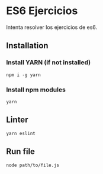# ES6 Ejercicios

Intenta resolver los ejercicios de es6. 

## Installation

### Install YARN (if not installed) 
```npm i -g yarn```

### Install npm modules
```yarn```

## Linter

``yarn eslint``

## Run file

``node path/to/file.js``

